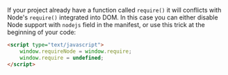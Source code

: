 If your project already have a function called `require()` it will conflicts with Node's `require()` integrated into DOM. In this case you can either disable Node support with `nodejs` field in the manifest, or use this trick at the beginning of your code:

````html
<script type="text/javascript">
    window.requireNode = window.require;
    window.require = undefined; 
</script>
````